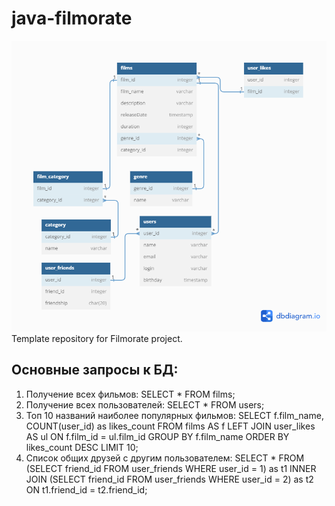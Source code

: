 # java-filmorate
![Схема базы данных](/scheme.png)
Template repository for Filmorate project.
## Основные запросы к БД:
1) Получение всех фильмов:
	SELECT *
	FROM films;
2) Получение всех пользователей:
   	SELECT *
   	FROM users;
3) Топ 10 названий наиболее популярных фильмов:
	SELECT f.film_name, COUNT(user_id) as likes_count
	FROM films AS f
	LEFT JOIN user_likes AS ul ON f.film_id = ul.film_id
	GROUP BY f.film_name 
	ORDER BY likes_count DESC
	LIMIT 10;
4) Список общих друзей с другим пользователем:
	SELECT *
	FROM
	(SELECT friend_id
	FROM user_friends
	WHERE user_id = 1) as t1
  INNER JOIN (SELECT friend_id
	FROM user_friends
	WHERE user_id = 2) as t2 ON t1.friend_id = t2.friend_id;
